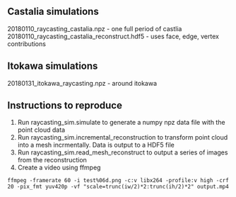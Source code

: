 ## Castalia simulations

20180110_raycasting_castalia.npz - one full period of castlia
20180110_raycasting_castalia_reconstruct.hdf5 - uses face, edge, vertex contributions

## Itokawa simulations

20180131_itokawa_raycasting.npz - around itokawa

## Instructions to reproduce

1. Run raycasting_sim.simulate to generate a numpy npz data file with the point cloud data
2. Run raycasting_sim.incremental_reconstruction to transform point cloud into a mesh incrmentally. Data is output to a HDF5 file
3. Run raycasting_sim.read_mesh_reconstruct to output a series of images from the reconstruction
4. Create a video using ffmpeg
~~~
ffmpeg -framerate 60 -i test%06d.png -c:v libx264 -profile:v high -crf 20 -pix_fmt yuv420p -vf "scale=trunc(iw/2)*2:trunc(ih/2)*2" output.mp4 
~~~
